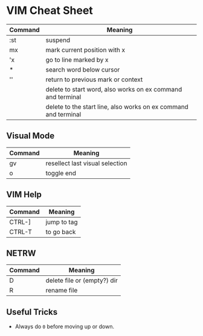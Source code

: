 # VIM Cheat Sheet

Command | Meaning
-|-
:st     | suspend       
mx      | mark current position with x
'x      | go to line marked by x
\*      | search word below cursor
''      | return to previous mark or context
<C-w>   | delete to start word, also works on ex command and terminal
<C-u>   | delete to the start line, also works on ex command and terminal

## Visual Mode

Command | Meaning
-|-
gv      | resellect last visual selection
o       | toggle end

## VIM Help

Command | Meaning
-|-
CTRL-]  |jump to tag
CTRL-T  |to go back


## NETRW

Command | Meaning
-|-
D       | delete file or (empty?) dir
R       | rename file

## Useful Tricks

* Always do `0` before moving up or down.
